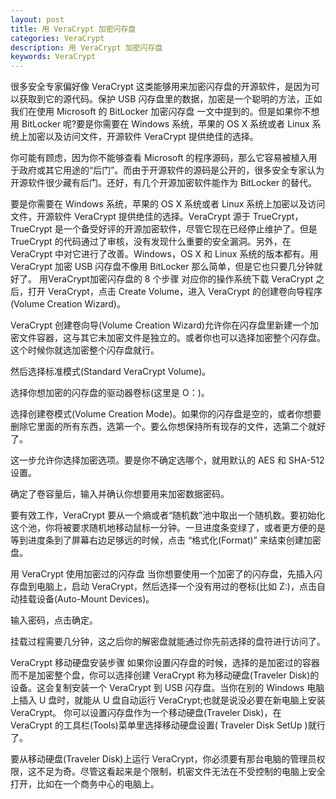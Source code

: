 ```yaml
---
layout: post
title: 用 VeraCrypt 加密闪存盘
categories: VeraCrypt
description: 用 VeraCrypt 加密闪存盘
keywords: VeraCrypt
---
```



很多安全专家偏好像 VeraCrypt 这类能够用来加密闪存盘的开源软件，是因为可以获取到它的源代码。保护 USB 闪存盘里的数据，加密是一个聪明的方法，正如我们在使用 Microsoft 的 BitLocker 加密闪存盘 一文中提到的。但是如果你不想用 BitLocker 呢?要是你需要在 Windows 系统，苹果的 OS X 系统或者 Linux 系统上加密以及访问文件，开源软件 VeraCrypt 提供绝佳的选择。

你可能有顾虑，因为你不能够查看 Microsoft 的程序源码，那么它容易被植入用于政府或其它用途的“后门”。而由于开源软件的源码是公开的，很多安全专家认为开源软件很少藏有后门。还好，有几个开源加密软件能作为 BitLocker 的替代。

要是你需要在 Windows 系统，苹果的 OS X 系统或者 Linux 系统上加密以及访问文件，开源软件 VeraCrypt 提供绝佳的选择。VeraCrypt 源于 TrueCrypt，TrueCrypt 是一个备受好评的开源加密软件，尽管它现在已经停止维护了。但是 TrueCrypt 的代码通过了审核，没有发现什么重要的安全漏洞。另外，在 VeraCrypt 中对它进行了改善。Windows，OS X 和 Linux 系统的版本都有。用 VeraCrypt 加密 USB 闪存盘不像用 BitLocker 那么简单，但是它也只要几分钟就好了。
用VeraCrypt加密闪存盘的 8 个步骤
对应你的操作系统下载 VeraCrypt 之后，打开 VeraCrypt，点击 Create Volume，进入 VeraCrypt 的创建卷向导程序(Volume Creation Wizard)。


VeraCrypt 创建卷向导(Volume Creation Wizard)允许你在闪存盘里新建一个加密文件容器，这与其它未加密文件是独立的。或者你也可以选择加密整个闪存盘。这个时候你就选加密整个闪存盘就行。



然后选择标准模式(Standard VeraCrypt Volume)。



选择你想加密的闪存盘的驱动器卷标(这里是 O：)。



选择创建卷模式(Volume Creation Mode)。如果你的闪存盘是空的，或者你想要删除它里面的所有东西，选第一个。要么你想保持所有现存的文件，选第二个就好了。



这一步允许你选择加密选项。要是你不确定选哪个，就用默认的 AES 和 SHA-512 设置。



确定了卷容量后，输入并确认你想要用来加密数据密码。



要有效工作，VeraCrypt 要从一个熵或者“随机数”池中取出一个随机数。要初始化这个池，你将被要求随机地移动鼠标一分钟。一旦进度条变绿了，或者更方便的是等到进度条到了屏幕右边足够远的时候，点击 “格式化(Format)” 来结束创建加密盘。




用 VeraCrypt 使用加密过的闪存盘
当你想要使用一个加密了的闪存盘，先插入闪存盘到电脑上，启动 VeraCrypt，然后选择一个没有用过的卷标(比如 Z:)，点击自动挂载设备(Auto-Mount Devices)。


输入密码，点击确定。



挂载过程需要几分钟，这之后你的解密盘就能通过你先前选择的盘符进行访问了。

VeraCrypt 移动硬盘安装步骤
如果你设置闪存盘的时候，选择的是加密过的容器而不是加密整个盘，你可以选择创建 VeraCrypt 称为移动硬盘(Traveler Disk)的设备。这会复制安装一个 VeraCrypt 到 USB 闪存盘。当你在别的 Windows 电脑上插入 U 盘时，就能从 U 盘自动运行 VeraCrypt;也就是说没必要在新电脑上安装 VeraCrypt。
你可以设置闪存盘作为一个移动硬盘(Traveler Disk)，在 VeraCrypt 的工具栏(Tools)菜单里选择移动硬盘设置( Traveler Disk SetUp )就行了。



要从移动硬盘(Traveler Disk)上运行 VeraCrypt，你必须要有那台电脑的管理员权限，这不足为奇。尽管这看起来是个限制，机密文件无法在不受控制的电脑上安全打开，比如在一个商务中心的电脑上。
